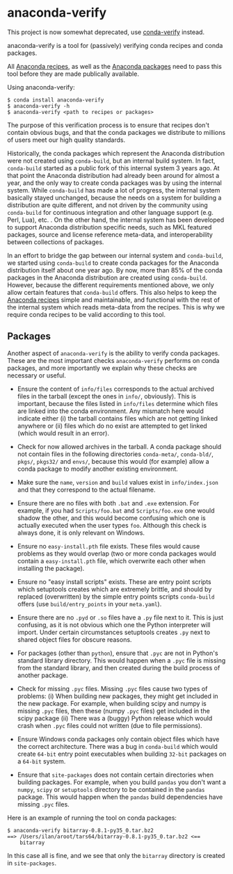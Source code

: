 anaconda-verify
===============

This project is now somewhat deprecated, use
<a href="https://github.com/conda/conda-verify">conda-verify</a>
instead.

anaconda-verify is a tool for (passively) verifying conda recipes and
conda packages.

All <a href="https://github.com/ContinuumIO/anaconda-recipes">
Anaconda recipes</a>, as well as
the <a href="http://repo.continuum.io/pkgs/free/">Anaconda packages</a>
need to pass this tool before they are made publically available.

Using anaconda-verify:

    $ conda install anaconda-verify
    $ anaconda-verify -h
    $ anaconda-verify <path to recipes or packages>


The purpose of this verification process is to ensure that recipes don't
contain obvious bugs, and that the conda packages we distribute to millions
of users meet our high quality standards.

Historically, the conda packages which represent the Anaconda distribution
were not created using `conda-build`, but an internal build system.
In fact, `conda-build` started as a public fork of this internal system
3 years ago.  At that point the Anaconda distribution had already been
around for almost a year, and the only way to create conda packages
was by using the internal system.
While `conda-build` has made a lot of progress, the internal system basically
stayed unchanged, because the needs on a system for building a distribution
are quite different, and not driven by the community using `conda-build`
for continuous integration and other language support (e.g. Perl, Lua), etc. .
On the other hand, the internal system has been developed to support
Anaconda distribution specific needs, such as MKL featured packages,
source and license reference meta-data, and interoperability between
collections of packages.

In an effort to bridge the gap between our internal system and `conda-build`,
we started using `conda-build` to create conda packages for the Anaconda
distribution itself about one year ago.
By now, more than 85% of the conda packages in the Anaconda distribution
are created using `conda-build`.
However, because the different requirements mentioned above, we only allow
certain features that `conda-build` offers.
This also helps to keep
the <a href="https://github.com/ContinuumIO/anaconda-recipes">Anaconda
recipes</a> simple and maintainable, and functional with the rest of the
internal system which reads meta-data from the recipes.
This is why we require conda recipes to be valid according to this tool.


Packages
--------

Another aspect of `anaconda-verify` is the ability to verify conda packages.
These are the most important checks `anaconda-verify` performs on conda
packages, and more importantly we explain why these checks are necessary
or useful.

  * Ensure the content of `info/files` corresponds to the actual archived
    files in the tarball (except the ones in `info/`, obviously).  This
    is important, because the files listed in `info/files` determine which
    files are linked into the conda environment.  Any mismatch here would
    indicate either (i) the tarball contains files which are not getting
    linked anywhere or (ii) files which do no exist are attempted to get
    linked (which would result in an error).

  * Check for now allowed archives in the tarball.  A conda package should
    not contain files in the following directories `conda-meta/`,
    `conda-bld/`, `pkgs/`, `pkgs32/` and `envs/`, because this would (for
    example) allow a conda package to modify another existing environment.

  * Make sure the `name`, `version` and `build` values exist in
    `info/index.json` and that they correspond to the actual filename.

  * Ensure there are no files with both `.bat` and `.exe` extension.  For
    example, if you had `Scripts/foo.bat` and `Scripts/foo.exe` one would
    shadow the other, and this would become confusing which one is actually
    executed when the user types `foo`.  Although this check is always done,
    it is only relevant on Windows.

  * Ensure no `easy-install.pth` file exists.  These files would cause
    problems as they would overlap (two or more conda packages would
    contain a `easy-install.pth` file, which overwrite each other when
    installing the package).

  * Ensure no "easy install scripts" exists.  These are entry point scripts
    which setuptools creates which are extremely brittle, and should by
    replaced (overwritten) by the simple entry points scripts `conda-build`
    offers (use `build/entry_points` in your `meta.yaml`).

  * Ensure there are no `.pyd` or `.so` files have a `.py` file next to it.
    This is just confusing, as it is not obvious which one the Python
    interpreter will import.  Under certain circumstances setuptools creates
    `.py` next to shared object files for obscure reasons.

  * For packages (other than `python`), ensure that `.pyc` are not in
    Python's standard library directory.  This would happen when a `.pyc` file
    is missing from the standard library, and then created during the
    build process of another package.

  * Check for missing `.pyc` files.  Missing `.pyc` files cause two types of
    problems: (i) When building new packages, they might get included in
    the new package.  For example, when building scipy and numpy is missing
    `.pyc` files, then these (numpy `.pyc` files) get included in the scipy
    package (ii) There was a (buggy) Python release which would crash when
    `.pyc` files could not written (due to file permissions).

  * Ensure Windows conda packages only contain object files which have the
    correct architecture.  There was a bug in `conda-build` which would
    create `64-bit` entry point executables when building `32-bit` packages
    on a `64-bit` system.

  * Ensure that `site-packages` does not contain certain directories when
    building packages.  For example, when you build `pandas` you don't
    want a `numpy`, `scipy` or `setuptools` directory to be contained in
    the `pandas` package.  This would happen when the `pandas` build
    dependencies have missing `.pyc` files.

Here is an example of running the tool on conda packages:

    $ anaconda-verify bitarray-0.8.1-py35_0.tar.bz2
    ==> /Users/ilan/aroot/tars64/bitarray-0.8.1-py35_0.tar.bz2 <==
        bitarray

In this case all is fine, and we see that only the `bitarray` directory is
created in `site-packages`.
